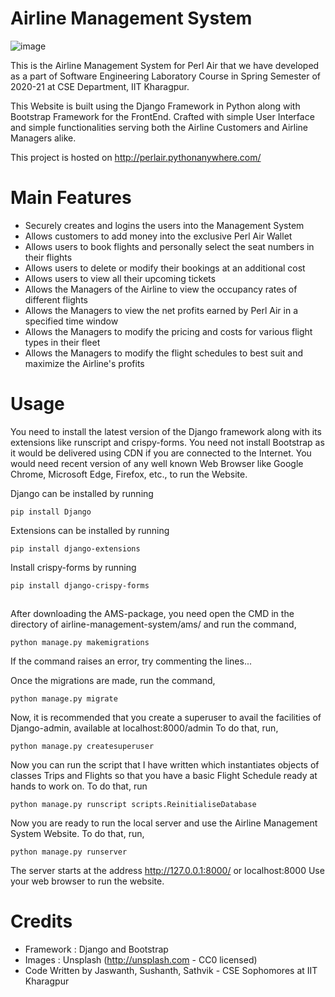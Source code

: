 # Airline Management System

![image](https://user-images.githubusercontent.com/55591669/114278082-a10adb00-9a4b-11eb-9d72-fd427938c7b5.png)

This is the Airline Management System for Perl Air that we have developed as a part of Software Engineering Laboratory Course in Spring Semester of 2020-21 at CSE Department, IIT Kharagpur. 

This Website is built using the Django Framework in Python along with Bootstrap Framework for the FrontEnd. Crafted with simple User Interface and simple functionalities serving both the Airline Customers and Airline Managers alike.

This project is hosted on http://perlair.pythonanywhere.com/


# Main Features

* Securely creates and logins the users into the Management System
* Allows customers to add money into the exclusive Perl Air Wallet
* Allows users to book flights and personally select the seat numbers in their flights
* Allows users to delete or modify their bookings at an additional cost
* Allows users to view all their upcoming tickets
* Allows the Managers of the Airline to view the occupancy rates of different flights
* Allows the Managers to view the net profits earned by Perl Air in a specified time window
* Allows the Managers to modify the pricing and costs for various flight types in their fleet
* Allows the Managers to modify the flight schedules to best suit and maximize the Airline's profits

# Usage

You need to install the latest version of the Django framework along with its extensions like runscript and crispy-forms. You need not install Bootstrap as it would be delivered using CDN if you are connected to the Internet. You would need recent version of any well known Web Browser like Google Chrome, Microsoft Edge, Firefox, etc., to run the Website. 

Django can be installed by running
    
    pip install Django

Extensions can be installed by running

    pip install django-extensions

Install crispy-forms by running

    pip install django-crispy-forms

##

After downloading the AMS-package, you need open the CMD in the directory of airline-management-system/ams/ and run the command,

    python manage.py makemigrations

If the command raises an error, try commenting the lines...

Once the migrations are made, run the command,

    python manage.py migrate

Now, it is recommended that you create a superuser to avail the facilities of Django-admin, available at localhost:8000/admin
To do that, run,

    python manage.py createsuperuser
    
Now you can run the script that I have written which instantiates objects of classes Trips and Flights so that you have a basic Flight Schedule ready at hands to work on.
To do that, run

    python manage.py runscript scripts.ReinitialiseDatabase

Now you are ready to run the local server and use the Airline Management System Website. To do that, run,

    python manage.py runserver

The server starts at the address http://127.0.0.1:8000/ or localhost:8000
Use your web browser to run the website.


# Credits

* Framework : Django and Bootstrap
* Images : Unsplash (http://unsplash.com - CC0 licensed)
* Code Written by Jaswanth, Sushanth, Sathvik - CSE Sophomores at IIT Kharagpur
